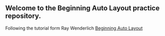 ## Welcome to the Beginning Auto Layout practice repository.

Following the tutorial form Ray Wenderlich [Beginning Auto Layout](https://www.raywenderlich.com/7478-beginning-auto-layout/lessons/1)
